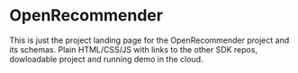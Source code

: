 # OpenRecommender
This is just the project landing page for the OpenRecommender project and its schemas. Plain HTML/CSS/JS with links to the other SDK repos,  dowloadable project and running demo in the cloud.
